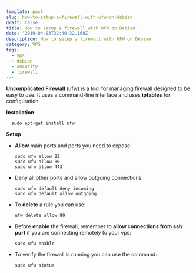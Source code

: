 ```yaml
---
template: post
slug: how-to-setup-a-firewall-with-ufw-on-debian
draft: false
title: How to setup a firewall with UFW on Debian
date: '2019-04-03T22:40:32.169Z'
description: How to setup a firewall with UFW on Debian
category: VPS
tags:
  - vps
  - debian
  - security
  - firewall
---
```

**Uncomplicated Firewall** (ufw) is a tool for managing firewall designed to be easy to use. It uses a command-line interface and uses **iptables** for configuration.

**Installation**

```shell
  sudo apt-get install ufw
```

**Setup**

* **Allow** main ports and ports you need to expose:

  ```shell
  sudo ufw allow 22
  sudo ufw allow 80
  sudo ufw allow 443
  ```
* Deny all other ports and allow outgoing connections:

  ```shell
  sudo ufw default deny incoming
  sudo ufw default allow outgoing
  ```
* To **delete** a rule you can use: 

  ```shell
  ufw delete allow 80
  ```
* Before **enable** the firewall, remember to <b>allow connections from ssh port</b> if you are connecting remotely to your vps:

  ```shell
  sudo ufw enable
  ```
* To verify the firewall is running you can use the command:

  ```shell
  sudo ufw status
  ```